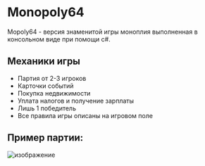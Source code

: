 # Monopoly64

Mopoly64 - версия знаменитой игры моноплия выполненная в консольном виде при помощи c#.

## Механики игры
+ Партия от 2-3 игроков
+ Карточки событий
+ Покупка недвижимости
+ Уплата налогов и получение зарплаты
+ Лишь 1 победитель
+ Все правила игры описаны на игровом поле



## Пример партии:

![изображение](https://github.com/PepeDux/Monopoly64/assets/108129196/3927ca8c-a5c6-493d-b3ec-782e22fa1a1a)


